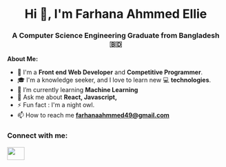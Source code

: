 <h1 align="center">Hi 👋, I'm Farhana Ahmmed Ellie</h1>
<h3 align="center">A Computer Science Engineering Graduate from Bangladesh 🇧🇩</h3>

<b>About Me: </b><br>
- 🔭 I'm a **Front end Web Developer** and **Competitive Programmer**.
- 🎓 I'm a knowledge seeker, and I love to learn new 💻 **technologies**.
- 🌱 I’m currently learning **Machine Learning**
- 💬 Ask me about **React, Javascript,**
- ⚡ Fun fact : I'm a night owl.
- 📫 How to reach me **[farhanaahmmed49@gmail.com](farhanaahmmed49@gmail.com)**

<h3 align="left">Connect with me:</h3>
<p align="left">
<a href="https://www.linkedin.com/in/farhana-ahmmed-b886a71ba/" target="blank"><img align="center" src="https://encrypted-tbn0.gstatic.com/images?q=tbn:ANd9GcSgGLYdqVv4KgzIn09KUvHNMohUTnSZFbtu8Q&s" height="30" width="40" /></a>
